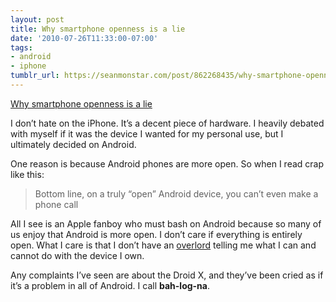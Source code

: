 ```yaml
---
layout: post
title: Why smartphone openness is a lie
date: '2010-07-26T11:33:00-07:00'
tags:
- android
- iphone
tumblr_url: https://seanmonstar.com/post/862268435/why-smartphone-openness-is-a-lie
---
```

[Why smartphone openness is a lie](http://www.tipb.com/2010/07/23/iphone-android-smartphone-openness-lie/?utm_source=feedburner&utm_medium=feed&utm_campaign=Feed%3A+TheIphoneBlog+%28TiPb%3A+iPhone%2C+iPad%2C+iPod%29)  

I don’t hate on the iPhone. It’s a decent piece of hardware. I heavily debated with myself if it was the device I wanted for my personal use, but I ultimately decided on Android.

One reason is because Android phones are more open. So when I read crap like this:

> Bottom line, on a truly “open” Android device, you can’t even make a phone call

All I see is an Apple fanboy who must bash on Android because so many of us enjoy that Android is more open. I don’t care if everything is entirely open. What I care is that I don’t have an [overlord](http://apple.com) telling me what I can and cannot do with the device I own.

Any complaints I’ve seen are about the Droid X, and they’ve been cried as if it’s a problem in all of Android. I call **bah-log-na**.

